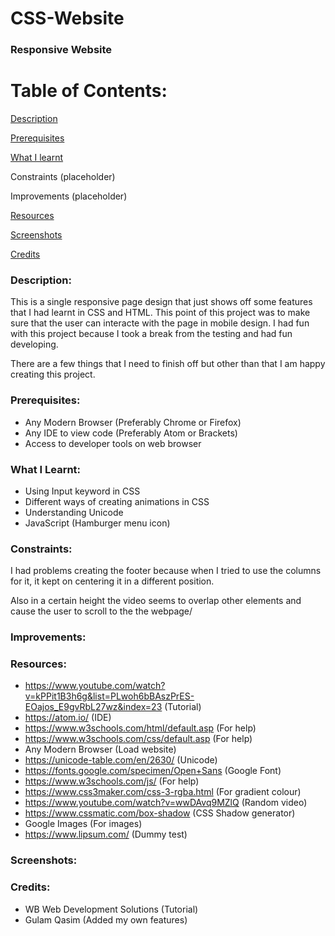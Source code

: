 # CSS-Website

### Responsive Website

# Table of Contents:

[Description](#Description)  
<a name="Description"/>

[Prerequisites](#Prerequisites)  
<a name="Prerequisites"/>

[What I learnt](#What_I_Learnt)  
<a name="What_I_Learnt"/>

Constraints (placeholder)

Improvements (placeholder)

[Resources](#Resources)  
<a name="Resources"/>

[Screenshots](#Screenshots)
<a name="Screenshots"/>

[Credits](#Credits)  
<a name="Credits"/>

### Description:

This is a single responsive page design that just shows off some features that I had learnt in CSS and HTML. This point of this project was to make sure that the user can interacte with the page in mobile design. I had fun with this project because I took a break from the testing and had fun developing.

There are a few things that I need to finish off but other than that I am happy creating this project.


### Prerequisites:
- Any Modern Browser (Preferably Chrome or Firefox)
- Any IDE to view code (Preferably Atom or Brackets)
- Access to developer tools on web browser

### What I Learnt:
- Using Input keyword in CSS
- Different ways of creating animations in CSS
- Understanding Unicode
- JavaScript (Hamburger menu icon)

### Constraints:

I had problems creating the footer because when I tried to use the columns for it, it kept on centering it in a different position.

Also in a certain height the video seems to overlap other elements and cause the user to scroll to the the webpage/

### Improvements:

### Resources:
- https://www.youtube.com/watch?v=kPPit1B3h6g&list=PLwoh6bBAszPrES-EOajos_E9gvRbL27wz&index=23 (Tutorial)
- https://atom.io/ (IDE)
- https://www.w3schools.com/html/default.asp (For help)
- https://www.w3schools.com/css/default.asp (For help)
- Any Modern Browser (Load website)
- https://unicode-table.com/en/2630/ (Unicode)
- https://fonts.google.com/specimen/Open+Sans (Google Font)
- https://www.w3schools.com/js/ (For help)
- https://www.css3maker.com/css-3-rgba.html (For gradient colour)
- https://www.youtube.com/watch?v=wwDAvq9MZlQ (Random video)
- https://www.cssmatic.com/box-shadow (CSS Shadow generator)
- Google Images (For images)
- https://www.lipsum.com/ (Dummy test)

### Screenshots:

### Credits:
- WB Web Development Solutions (Tutorial)
- Gulam Qasim (Added my own features)
